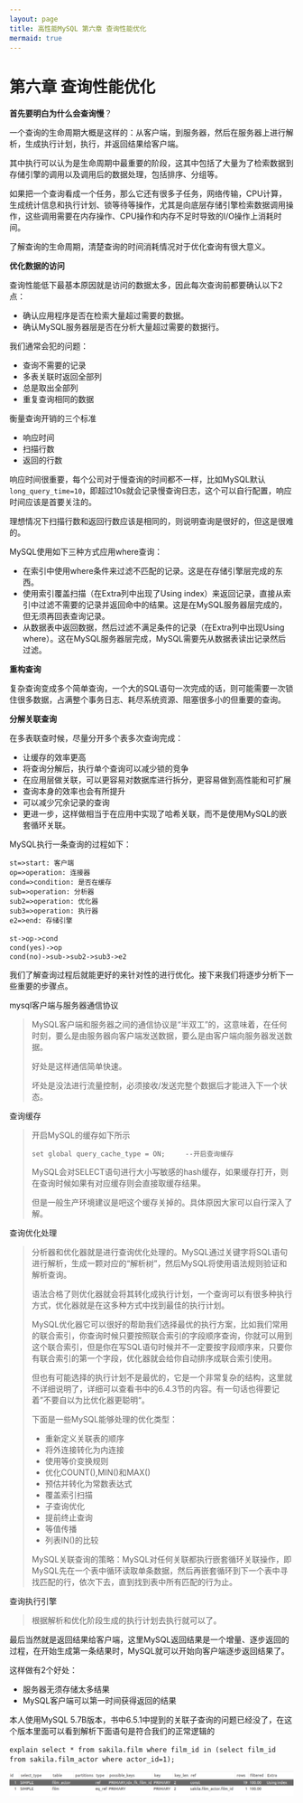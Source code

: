 ```yaml
---
layout: page
title: 高性能MySQL 第六章 查询性能优化
mermaid: true
---
```


# 第六章 查询性能优化

**首先要明白为什么会查询慢**？

一个查询的生命周期大概是这样的：从客户端，到服务器，然后在服务器上进行解析，生成执行计划，执行，并返回结果给客户端。

其中执行可以认为是生命周期中最重要的阶段，这其中包括了大量为了检索数据到存储引擎的调用以及调用后的数据处理，包括排序、分组等。

如果把一个查询看成一个任务，那么它还有很多子任务，网络传输，CPU计算，生成统计信息和执行计划、锁等待等操作，尤其是向底层存储引擎检索数据调用操作，这些调用需要在内存操作、CPU操作和内存不足时导致的I/O操作上消耗时间。

了解查询的生命周期，清楚查询的时间消耗情况对于优化查询有很大意义。



**优化数据的访问**

查询性能低下最基本原因就是访问的数据太多，因此每次查询前都要确认以下2点：

- 确认应用程序是否在检索大量超过需要的数据。
- 确认MySQL服务器层是否在分析大量超过需要的数据行。



我们通常会犯的问题：

- 查询不需要的记录
- 多表关联时返回全部列
- 总是取出全部列
- 重复查询相同的数据



衡量查询开销的三个标准

- 响应时间
- 扫描行数
- 返回的行数

响应时间很重要，每个公司对于慢查询的时间都不一样，比如MySQL默认`long_query_time=10`，即超过10s就会记录慢查询日志，这个可以自行配置，响应时间应该是首要关注的。

理想情况下扫描行数和返回行数应该是相同的，则说明查询是很好的，但这是很难的。



MySQL使用如下三种方式应用where查询：

- 在索引中使用where条件来过滤不匹配的记录。这是在存储引擎层完成的东西。
- 使用索引覆盖扫描（在Extra列中出现了Using index）来返回记录，直接从索引中过滤不需要的记录并返回命中的结果。这是在MySQL服务器层完成的，但无须再回表查询记录。
- 从数据表中返回数据，然后过滤不满足条件的记录（在Extra列中出现Using where）。这在MySQL服务器层完成，MySQL需要先从数据表读出记录然后过滤。



**重构查询**

复杂查询变成多个简单查询，一个大的SQL语句一次完成的话，则可能需要一次锁住很多数据，占满整个事务日志、耗尽系统资源、阻塞很多小的但重要的查询。



**分解关联查询**

在多表联查时候，尽量分开多个表多次查询完成：

- 让缓存的效率更高
- 将查询分解后，执行单个查询可以减少锁的竞争
- 在应用层做关联，可以更容易对数据库进行拆分，更容易做到高性能和可扩展
- 查询本身的效率也会有所提升
- 可以减少冗余记录的查询
- 更进一步，这样做相当于在应用中实现了哈希关联，而不是使用MySQL的嵌套循环关联。



MySQL执行一条查询的过程如下：

```flow
st=>start: 客户端
op=>operation: 连接器
cond=>condition: 是否在缓存
sub=>operation: 分析器
sub2=>operation: 优化器
sub3=>operation: 执行器
e2=>end: 存储引擎

st->op->cond
cond(yes)->op
cond(no)->sub->sub2->sub3->e2
```



我们了解查询过程后就能更好的来针对性的进行优化。接下来我们将逐步分析下一些重要的步骤点。

mysql客户端与服务器通信协议

> MySQL客户端和服务器之间的通信协议是“半双工”的，这意味着，在任何时刻，要么是由服务器向客户端发送数据，要么是由客户端向服务器发送数据。
>
> 好处是这样通信简单快速。
>
> 坏处是没法进行流量控制，必须接收/发送完整个数据后才能进入下一个状态。

查询缓存

> 开启MySQL的缓存如下所示
>
> `set global query_cache_type = ON;     --开启查询缓存`
>
> MySQL会对SELECT语句进行大小写敏感的hash缓存，如果缓存打开，则在查询时候如果有对应缓存则会直接取缓存结果。
>
> 但是一般生产环境建议是吧这个缓存关掉的。具体原因大家可以自行深入了解。

查询优化处理

> 分析器和优化器就是进行查询优化处理的。MySQL通过关键字将SQL语句进行解析，生成一颗对应的“解析树”，然后MySQL将使用语法规则验证和解析查询。
>
> 语法合格了则优化器就会将其转化成执行计划，一个查询可以有很多种执行方式，优化器就是在这多种方式中找到最佳的执行计划。
>
> MySQL优化器它可以很好的帮助我们选择最优的执行方案，比如我们常用的联合索引，你查询时候只要按照联合索引的字段顺序查询，你就可以用到这个联合索引，但是你在写SQL语句时候并不一定要按字段顺序来，只要你有联合索引的第一个字段，优化器就会给你自动排序成联合索引使用。
>
> 但也有可能选择的执行计划不是最优的，它是一个非常复杂的结构，这里就不详细说明了，详细可以查看书中的6.4.3节的内容。有一句话也得要记着”不要自以为比优化器更聪明“。
>
> 下面是一些MySQL能够处理的优化类型：
>
> - 重新定义关联表的顺序
> - 将外连接转化为内连接
> - 使用等价变换规则
> - 优化COUNT(),MIN()和MAX()
> - 预估并转化为常数表达式
> - 覆盖索引扫描
> - 子查询优化
> - 提前终止查询
> - 等值传播
> - 列表IN()的比较
>
> MySQL关联查询的策略：MySQL对任何关联都执行嵌套循环关联操作，即MySQL先在一个表中循环读取单条数据，然后再嵌套循环到下一个表中寻找匹配的行，依次下去，直到找到表中所有匹配的行为止。

查询执行引擎

> 根据解析和优化阶段生成的执行计划去执行就可以了。

最后当然就是返回结果给客户端，这里MySQL返回结果是一个增量、逐步返回的过程，在开始生成第一条结果时，MySQL就可以开始向客户端逐步返回结果了。

这样做有2个好处：

- 服务器无须存储太多结果
- MySQL客户端可以第一时间获得返回的结果





本人使用MySQL 5.7B版本，书中6.5.1中提到的关联子查询的问题已经没了，在这个版本里面可以看到解析下面语句是符合我们的正常逻辑的

`explain select * from sakila.film where film_id in (select film_id from sakila.film_actor where actor_id=1);`

![image-20200314073622129](../img/mysql_explain_sakila.png)

